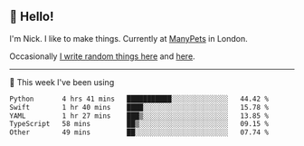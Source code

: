 ## 👋 Hello! 

I'm Nick. I like to make things. Currently at [ManyPets](https://manypets.com) in London.

Occasionally [I write random things here](https://nicksnell.com) and [here](https://twitter.com/nicksnell).

-------

🚀 This week I've been using

<!--START_SECTION:waka-->

```txt
Python       4 hrs 41 mins   ███████████░░░░░░░░░░░░░░   44.42 %
Swift        1 hr 40 mins    ████░░░░░░░░░░░░░░░░░░░░░   15.78 %
YAML         1 hr 27 mins    ███▒░░░░░░░░░░░░░░░░░░░░░   13.85 %
TypeScript   58 mins         ██▒░░░░░░░░░░░░░░░░░░░░░░   09.15 %
Other        49 mins         ██░░░░░░░░░░░░░░░░░░░░░░░   07.74 %
```

<!--END_SECTION:waka-->
